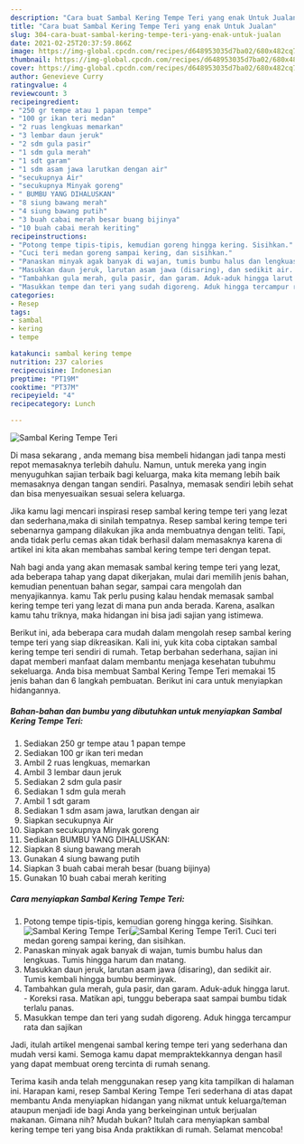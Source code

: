```yaml
---
description: "Cara buat Sambal Kering Tempe Teri yang enak Untuk Jualan"
title: "Cara buat Sambal Kering Tempe Teri yang enak Untuk Jualan"
slug: 304-cara-buat-sambal-kering-tempe-teri-yang-enak-untuk-jualan
date: 2021-02-25T20:37:59.866Z
image: https://img-global.cpcdn.com/recipes/d648953035d7ba02/680x482cq70/sambal-kering-tempe-teri-foto-resep-utama.jpg
thumbnail: https://img-global.cpcdn.com/recipes/d648953035d7ba02/680x482cq70/sambal-kering-tempe-teri-foto-resep-utama.jpg
cover: https://img-global.cpcdn.com/recipes/d648953035d7ba02/680x482cq70/sambal-kering-tempe-teri-foto-resep-utama.jpg
author: Genevieve Curry
ratingvalue: 4
reviewcount: 3
recipeingredient:
- "250 gr tempe atau 1 papan tempe"
- "100 gr ikan teri medan"
- "2 ruas lengkuas memarkan"
- "3 lembar daun jeruk"
- "2 sdm gula pasir"
- "1 sdm gula merah"
- "1 sdt garam"
- "1 sdm asam jawa larutkan dengan air"
- "secukupnya Air"
- "secukupnya Minyak goreng"
- " BUMBU YANG DIHALUSKAN"
- "8 siung bawang merah"
- "4 siung bawang putih"
- "3 buah cabai merah besar buang bijinya"
- "10 buah cabai merah keriting"
recipeinstructions:
- "Potong tempe tipis-tipis, kemudian goreng hingga kering. Sisihkan."
- "Cuci teri medan goreng sampai kering, dan sisihkan."
- "Panaskan minyak agak banyak di wajan, tumis bumbu halus dan lengkuas. Tumis hingga harum dan matang."
- "Masukkan daun jeruk, larutan asam jawa (disaring), dan sedikit air. Tumis kembali hingga bumbu berminyak."
- "Tambahkan gula merah, gula pasir, dan garam. Aduk-aduk hingga larut. Koreksi rasa. Matikan api, tunggu beberapa saat sampai bumbu tidak terlalu panas."
- "Masukkan tempe dan teri yang sudah digoreng. Aduk hingga tercampur rata dan sajikan"
categories:
- Resep
tags:
- sambal
- kering
- tempe

katakunci: sambal kering tempe 
nutrition: 237 calories
recipecuisine: Indonesian
preptime: "PT19M"
cooktime: "PT37M"
recipeyield: "4"
recipecategory: Lunch

---
```



![Sambal Kering Tempe Teri](https://img-global.cpcdn.com/recipes/d648953035d7ba02/680x482cq70/sambal-kering-tempe-teri-foto-resep-utama.jpg)

Di masa  sekarang , anda memang bisa membeli hidangan jadi tanpa mesti repot memasaknya terlebih dahulu. Namun, untuk mereka yang ingin menyuguhkan sajian terbaik bagi keluarga, maka kita memang lebih baik memasaknya dengan tangan sendiri. Pasalnya, memasak sendiri lebih sehat dan bisa menyesuaikan sesuai selera keluarga.

Jika kamu lagi mencari inspirasi resep sambal kering tempe teri yang lezat dan sederhana,maka di sinilah tempatnya. Resep sambal kering tempe teri  sebenarnya gampang dilakukan jika anda membuatnya dengan teliti. Tapi, anda tidak perlu cemas akan tidak berhasil dalam memasaknya 
karena di artikel ini kita akan membahas sambal kering tempe teri dengan tepat.  



Nah bagi anda yang akan memasak sambal kering tempe teri yang lezat, ada beberapa tahap yang dapat dikerjakan, mulai dari memilih jenis bahan, kemudian penentuan bahan segar, sampai cara mengolah dan menyajikannya. kamu Tak perlu pusing kalau hendak memasak sambal kering tempe teri yang lezat di mana pun anda berada. Karena, asalkan kamu  tahu triknya, maka hidangan ini bisa jadi sajian yang istimewa.

Berikut ini, ada beberapa cara mudah dalam mengolah resep sambal kering tempe teri yang siap dikreasikan. Kali ini, yuk kita coba ciptakan sambal kering tempe teri sendiri di rumah. Tetap berbahan sederhana, sajian ini dapat memberi manfaat dalam membantu menjaga kesehatan tubuhmu sekeluarga. Anda bisa membuat Sambal Kering Tempe Teri memakai 15 jenis bahan dan 6 langkah pembuatan. Berikut ini cara untuk menyiapkan hidangannya.

<!--inarticleads1-->

##### Bahan-bahan dan bumbu yang dibutuhkan untuk menyiapkan Sambal Kering Tempe Teri:

1. Sediakan 250 gr tempe atau 1 papan tempe
1. Sediakan 100 gr ikan teri medan
1. Ambil 2 ruas lengkuas, memarkan
1. Ambil 3 lembar daun jeruk
1. Sediakan 2 sdm gula pasir
1. Sediakan 1 sdm gula merah
1. Ambil 1 sdt garam
1. Sediakan 1 sdm asam jawa, larutkan dengan air
1. Siapkan secukupnya Air
1. Siapkan secukupnya Minyak goreng
1. Sediakan  BUMBU YANG DIHALUSKAN:
1. Siapkan 8 siung bawang merah
1. Gunakan 4 siung bawang putih
1. Siapkan 3 buah cabai merah besar (buang bijinya)
1. Gunakan 10 buah cabai merah keriting




<!--inarticleads2-->

##### Cara menyiapkan Sambal Kering Tempe Teri:

1. Potong tempe tipis-tipis, kemudian goreng hingga kering. Sisihkan.
<img src="https://img-global.cpcdn.com/steps/653f4b21720def5b/160x128cq70/sambal-kering-tempe-teri-langkah-memasak-1-foto.jpg" alt="Sambal Kering Tempe Teri"><img src="https://img-global.cpcdn.com/steps/60b75632877ac198/160x128cq70/sambal-kering-tempe-teri-langkah-memasak-1-foto.jpg" alt="Sambal Kering Tempe Teri">1. Cuci teri medan goreng sampai kering, dan sisihkan.
1. Panaskan minyak agak banyak di wajan, tumis bumbu halus dan lengkuas. Tumis hingga harum dan matang.
1. Masukkan daun jeruk, larutan asam jawa (disaring), dan sedikit air. Tumis kembali hingga bumbu berminyak.
1. Tambahkan gula merah, gula pasir, dan garam. Aduk-aduk hingga larut. - Koreksi rasa. Matikan api, tunggu beberapa saat sampai bumbu tidak terlalu panas.
1. Masukkan tempe dan teri yang sudah digoreng. Aduk hingga tercampur rata dan sajikan




Jadi, itulah artikel mengenai  sambal kering tempe teri  yang sederhana dan mudah versi kami. Semoga kamu dapat mempraktekkannya dengan hasil yang dapat membuat oreng tercinta di rumah senang. 

Terima kasih anda telah menggunakan resep yang kita tampilkan di halaman ini. Harapan kami, resep  Sambal Kering Tempe Teri sederhana di atas dapat membantu Anda menyiapkan hidangan yang nikmat untuk keluarga/teman ataupun menjadi ide bagi Anda yang berkeinginan untuk berjualan makanan. Gimana nih? Mudah bukan? Itulah cara menyiapkan sambal kering tempe teri yang bisa Anda praktikkan di rumah. Selamat mencoba!

